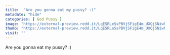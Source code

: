 ```yaml
---
title:  "Are you gonna eat my pussy? :)"
metadate: "hide"
categories: [ God Pussy ]
image: "https://external-preview.redd.it/LqESRLeSsPBVjSFigE4m_UXQjSNiwNLI_k5f-MoB5bo.jpg?auto=webp&s=56c1c23fe7ad573acf2d0276be066cf9c1becb8b"
thumb: "https://external-preview.redd.it/LqESRLeSsPBVjSFigE4m_UXQjSNiwNLI_k5f-MoB5bo.jpg?width=1080&crop=smart&auto=webp&s=9c8a9d94571cec2089f0fe73be7bb276e48c35e2"
visit: ""
---
```

Are you gonna eat my pussy? :)
